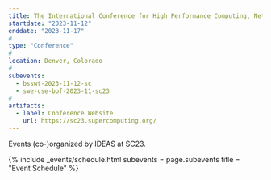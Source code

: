 ```yaml
---
title: The International Conference for High Performance Computing, Networking, Storage, and Analysis (SC23)
startdate: "2023-11-12"
enddate: "2023-11-17"
#
type: "Conference" 
#
location: Denver, Colorado
#
subevents:
  - bsswt-2023-11-12-sc
  - swe-cse-bof-2023-11-sc23
#
artifacts:
  - label: Conference Website
    url: https://sc23.supercomputing.org/
---
```


Events (co-)organized by IDEAS at SC23.

{% include _events/schedule.html
   subevents = page.subevents
   title = "Event Schedule"
%}
